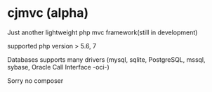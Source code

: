 # cjmvc (alpha)
Just another lightweight php mvc framework(still in development)

supported php version > 5.6, 7

Databases supports many drivers (mysql, sqlite, PostgreSQL, mssql, sybase, Oracle Call Interface -oci-)

Sorry no composer

